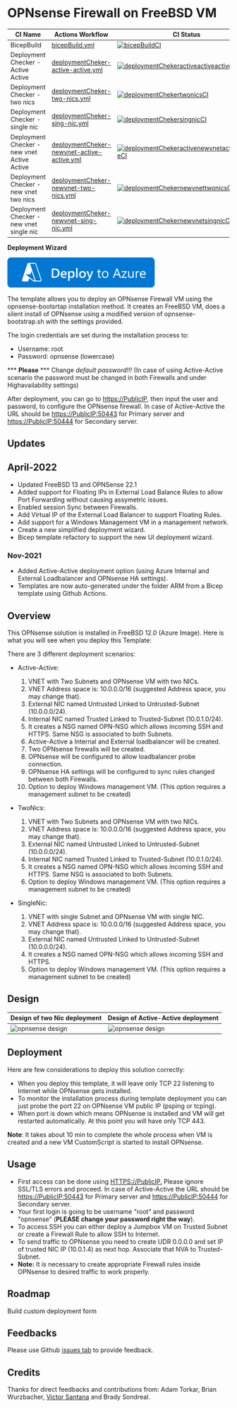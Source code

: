 # OPNsense Firewall on FreeBSD VM

CI Name | Actions Workflow | CI Status |
|--------|--------|--------|
| BicepBuild | [bicepBuild.yml](./.github/workflows/bicepBuild.yml) | [![bicepBuildCI](https://github.com/minosandro/opnazure/actions/workflows/bicepBuild.yml/badge.svg)](https://github.com/minosandro/opnazure/actions/workflows/bicepBuild.yml) |
| Deployment Checker - Active Active | [deploymentCheker-active-active.yml](./.github/workflows/deploymentCheker-active-active.yml) | [![deploymentChekeractiveactiveactiveCI](https://github.com/minosandro/opnazure/actions/workflows/deploymentCheker-active-active.yml/badge.svg?branch=dev)](https://github.com/minosandro/opnazure/actions/workflows/deploymentCheker-active-active.yml) |
| Deployment Checker - two nics | [deploymentCheker-two-nics.yml](./.github/workflows/deploymentCheker-two-nics.yml) | [![deploymentChekertwonicsCI](https://github.com/minosandro/opnazure/actions/workflows/deploymentCheker-two-nics.yml/badge.svg?branch=dev)](https://github.com/minosandro/opnazure/actions/workflows/deploymentCheker-two-nics.yml) |
| Deployment Checker - single nic | [deploymentCheker-sing-nic.yml](./.github/workflows/deploymentCheker-sing-nic.yml) | [![deploymentChekersingnicCI](https://github.com/minosandro/opnazure/actions/workflows/deploymentCheker-sing-nic.yml/badge.svg?branch=dev)](https://github.com/minosandro/opnazure/actions/workflows/deploymentCheker-sing-nic.yml) |
| Deployment Checker - new vnet Active Active | [deploymentCheker-newvnet-active-active.yml](./.github/workflows/deploymentCheker-newvnet-active-active.yml) | [![deploymentChekeractivenewvnetactiveactiveCI](https://github.com/minosandro/opnazure/actions/workflows/deploymentCheker-active-active.yml/badge.svg?branch=dev)](https://github.com/minosandro/opnazure/actions/workflows/deploymentCheker-active-active.yml) |
| Deployment Checker - new vnet two nics | [deploymentCheker-newvnet-two-nics.yml](./.github/workflows/deploymentCheker-two-nics.yml) | [![deploymentChekernewvnettwonicsCI](https://github.com/minosandro/opnazure/actions/workflows/deploymentCheker-newvnet-two-nics.yml/badge.svg?branch=dev)](https://github.com/minosandro/opnazure/actions/workflows/deploymentCheker-newvnet-two-nics.yml) |
| Deployment Checker - new vnet single nic | [deploymentCheker-newvnet-sing-nic.yml](./.github/workflows/deploymentCheker-sing-nic.yml) | [![deploymentChekernewvnetsingnicCI](https://github.com/minosandro/opnazure/actions/workflows/deploymentCheker-newvnet-sing-nic.yml/badge.svg?branch=dev)](https://github.com/minosandro/opnazure/actions/workflows/deploymentCheker-newvnet-sing-nic.yml) |

**Deployment Wizard**

[![Deploy To Azure](https://raw.githubusercontent.com/Azure/azure-quickstart-templates/master/1-CONTRIBUTION-GUIDE/images/deploytoazure.svg?sanitize=true)](https://portal.azure.com/#create/Microsoft.Template/uri/https%3A%2F%2Fraw.githubusercontent.com%2Fminosandro%2Fopnazure%2Fmaster%2FARM%2Fmain.json%3F/uiFormDefinitionUri/https%3A%2F%2Fraw.githubusercontent.com%2Fminosandro%2Fopnazure%2Fmaster%2Fbicep%2FuiFormDefinition.json)

The template allows you to deploy an OPNsense Firewall VM using the opnsense-bootsrtap installation method. It creates an FreeBSD VM, does a silent install of OPNsense using a modified version of opnsense-bootstrap.sh with the settings provided.

The login credentials are set during the installation process to:

- Username: root
- Password: opnsense (lowercase)

*** **Please** *** Change *default password!!!* (In case of using Active-Active scenario the password must be changed in both Firewalls and under Highavailability settings)

After deployment, you can go to <https://PublicIP>, then input the user and password, to configure the OPNsense firewall.
In case of Active-Active the URL should be <https://PublicIP:50443> for Primary server and <https://PublicIP:50444> for Secondary server.

## Updates

## April-2022
- Updated FreeBSD 13 and OPNSense 22.1
- Added support for Floating IPs in External Load Balance Rules to allow Port Forwarding without causing assymetric issues.
- Enabled session Sync between Firewalls.
- Add Virtual IP of the External Load Balancer to support Floating Rules.
- Add support for a Windows Management VM in a management network.
- Create a new simplified deployment wizard.
- Bicep template refactory to support the new UI deployment wizard.


### Nov-2021
- Added Active-Active deployment option (using Azure Internal and External Loadbalancer and OPNsense HA settings).
- Templates are now auto-generated under the folder ARM from a Bicep template using Github Actions.

## Overview

This OPNsense solution is installed in FreeBSD 12.0 (Azure Image).
Here is what you will see when you deploy this Template:

There are 3 different deployment scenarios:

- Active-Active:
    1) VNET with Two Subnets and OPNsense VM with two NICs.
    2) VNET Address space is: 10.0.0.0/16 (suggested Address space, you may change that).
    3) External NIC named Untrusted Linked to Untrusted-Subnet (10.0.0.0/24).
    4) Internal NIC named Trusted Linked to Trusted-Subnet (10.0.1.0/24).
    5) It creates a NSG named OPN-NSG which allows incoming SSH and HTTPS. Same NSG is associated to both Subnets.
    6) Active-Active a Internal and External loadbalancer will be created.
    7) Two OPNsense firewalls will be created.
    8) OPNsense will be configured to allow loadbalancer probe connection.
    9) OPNsense HA settings will be configured to sync rules changed between both Firewalls.
    10) Option to deploy Windows management VM. (This option requires a management subnet to be created)

- TwoNics:
    1) VNET with Two Subnets and OPNsense VM with two NICs.
    2) VNET Address space is: 10.0.0.0/16 (suggested Address space, you may change that).
    3) External NIC named Untrusted Linked to Untrusted-Subnet (10.0.0.0/24).
    4) Internal NIC named Trusted Linked to Trusted-Subnet (10.0.1.0/24).
    5) It creates a NSG named OPN-NSG which allows incoming SSH and HTTPS. Same NSG is associated to both Subnets.
    6) Option to deploy Windows management VM. (This option requires a management subnet to be created)

- SingleNic:
    1) VNET with single Subnet and OPNsense VM with single NIC.
    2) VNET Address space is: 10.0.0.0/16 (suggested Address space, you may change that).
    3) External NIC named Untrusted Linked to Untrusted-Subnet (10.0.0.0/24).
    4) It creates a NSG named OPN-NSG which allows incoming SSH and HTTPS.
    5) Option to deploy Windows management VM. (This option requires a management subnet to be created)

## Design

Design of two Nic deployment | Design of Active-Active deployment |
|--------|--------|
|![opnsense design](./images/two-nics.png)|![opnsense design](./images/active-active.png)|

## Deployment

Here are few considerations to deploy this solution correctly:

- When you deploy this template, it will leave only TCP 22 listening to Internet while OPNsense gets installed.
- To monitor the installation process during template deployment you can just probe the port 22 on OPNsense VM public IP (psping or tcping).
- When port is down which means OPNsense is installed and VM will get restarted automatically. At this point you will have only TCP 443.

**Note**: It takes about 10 min to complete the whole process when VM is created and a new VM CustomScript is started to install OPNsense.

## Usage

- First access can be done using <HTTPS://PublicIP.> Please ignore SSL/TLS errors and proceed. In case of Active-Active the URL should be <https://PublicIP:50443> for Primary server and <https://PublicIP:50444> for Secondary server.
- Your first login is going to be username "root" and password "opnsense" (**PLEASE change your password right the way**).
- To access SSH you can either deploy a Jumpbox VM on Trusted Subnet or create a Firewall Rule to allow SSH to Internet.
- To send traffic to OPNsense you need to create UDR 0.0.0.0 and set IP of trusted NIC IP (10.0.1.4) as next hop. Associate that NVA to Trusted-Subnet.
- **Note:** It is necessary to create appropriate Firewall rules inside OPNsense to desired traffic to work properly.

## Roadmap

Build custom deployment form

## Feedbacks

Please use Github [issues tab](https://github.com/minosandro/opnazure/issues) to provide feedback.

## Credits

Thanks for direct feedbacks and contributions from: Adam Torkar, Brian Wurzbacher, [Victor Santana](https://github.com/welasco) and Brady Sondreal.
